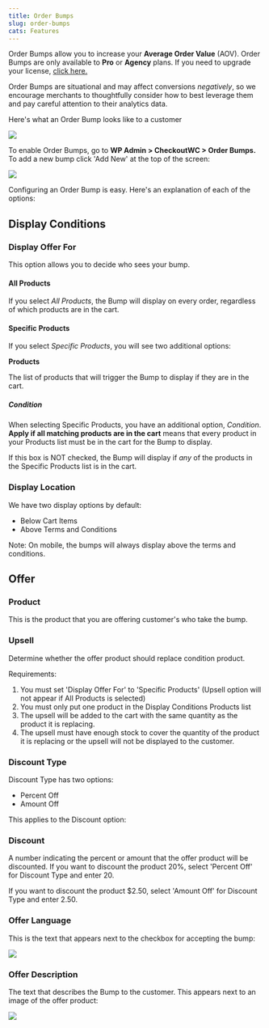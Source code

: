 ```yaml
---
title: Order Bumps
slug: order-bumps
cats: Features
---
```



  <p>
    Order Bumps allow you to increase your <strong>Average Order Value</strong> (AOV). Order Bumps are only available&nbsp;to&nbsp;<strong>Pro</strong> or <strong>Agency</strong> plans. If you need to upgrade your license, <a href="https://cfw.staging.objectiv.co/documentation/upgrading-your-license" target="_blank">click here.</a>
  </p>
  <p>
    Order Bumps are situational and may affect conversions <em>negatively</em>, so we encourage merchants to thoughtfully consider how to best leverage them and pay careful attention to their analytics data.
  </p>
  <p>
    Here's what an Order Bump looks like to a customer
  </p>
  <p>
    <img src="https://s3.amazonaws.com/helpscout.net/docs/assets/5bdde2822c7d3a01757ac42e/images/60ae78154dda6972e092f739/file-0zttt52DMg.png" />
  </p>
  <p>
    To enable Order Bumps, go to <strong>WP Admin &gt; CheckoutWC &gt; Order Bumps.</strong> To add a new bump click 'Add New' at the top of the screen:
  </p>
  <p>
    <img src="https://s3.amazonaws.com/helpscout.net/docs/assets/5bdde2822c7d3a01757ac42e/images/60ae74b79c887a0dfc5538bc/file-1gnmfmVaIG.png" />
  </p>
  <p>
    Configuring an Order Bump is easy. Here's an explanation of each of the options:
  </p>
  <h2>
    Display Conditions
  </h2>
  <h3>
    Display Offer For
  </h3>
  <p>
    This option allows you to decide who sees your bump.&nbsp;
  </p>
  <h4>
    All Products
  </h4>
  <p>
    If you select <em>All Products</em>, the Bump will display on every order, regardless of which products are in the cart.
  </p>
  <h4>
    Specific Products
  </h4>
  <p>
    If you select <em>Specific Products</em>, you will see two additional options:
  </p>
  <p>
    <strong>Products</strong>
  </p>
  <p>
    The list of products that will trigger the Bump to display if they are in the cart.
  </p>
  <h5>
    Condition
  </h5>
  <p>
    When selecting Specific Products, you have an additional option, <em>Condition</em>. <strong>Apply if all matching products are in the cart</strong> means that every product in your Products list must be in the cart for the Bump to display.&nbsp;
  </p>
  <p>
    If this box is NOT checked, the Bump will display if <em>any</em> of the products in the Specific Products list is in the cart.
  </p>
  <h3>
    Display Location
  </h3>
  <p>
    We have two display options by default:
  </p>
  <ul>
    <li>Below Cart Items
    </li>
    <li>Above Terms and Conditions
    </li>
  </ul>
  <p>
    Note: On mobile, the bumps will always display above the terms and conditions.
  </p>
  <h2>
    Offer
  </h2>
  <h3>
    Product
  </h3>
  <p>
    This is the product that you are offering customer's who take the bump.
  </p>
  <h3>
    Upsell
  </h3>
  <p>
    Determine whether the offer product should replace condition product.&nbsp;
  </p>
  <p>
    Requirements:
  </p>
  <ol>
    <li>You must set 'Display Offer For' to 'Specific Products' (Upsell option will not appear if All Products is selected)
    </li>
    <li>You must only put one product in the Display Conditions Products list
    </li>
    <li>The upsell will be added to the cart with the same quantity as the product it is replacing.
    </li>
    <li>The upsell must have enough stock to cover the quantity of the product it is replacing or the upsell will not be displayed to the customer.
    </li>
  </ol>
  <h3>
    Discount Type
  </h3>
  <p>
    Discount Type has two options:
  </p>
  <ul>
    <li>Percent Off
    </li>
    <li>Amount Off
    </li>
  </ul>
  <p>
    This applies to the Discount option:
  </p>
  <h3>
    Discount
  </h3>
  <p>
    A number indicating the percent or amount that the offer product will be discounted. If you want to discount the product 20%, select 'Percent Off' for Discount Type and enter 20.&nbsp;
  </p>
  <p>
    If you want to discount the product $2.50, select 'Amount Off' for Discount Type and enter 2.50.&nbsp;
  </p>
  <h3>
    Offer Language
  </h3>
  <p>
    This is the text that appears next to the checkbox for accepting the bump:
  </p>
  <p>
    <img src="https://s3.amazonaws.com/helpscout.net/docs/assets/5bdde2822c7d3a01757ac42e/images/60ae777ec1410a601d9ad2ee/file-xcdCdAyEDi.png" />
  </p>
  <h3>
    Offer Description
  </h3>
  <p>
    The text that describes the Bump to the customer. This appears next to an image of the offer product:
  </p>
  <p>
    <img src="https://s3.amazonaws.com/helpscout.net/docs/assets/5bdde2822c7d3a01757ac42e/images/60ae77c2afcffb241935e6e0/file-bGutg1vuac.png" />
  </p>

